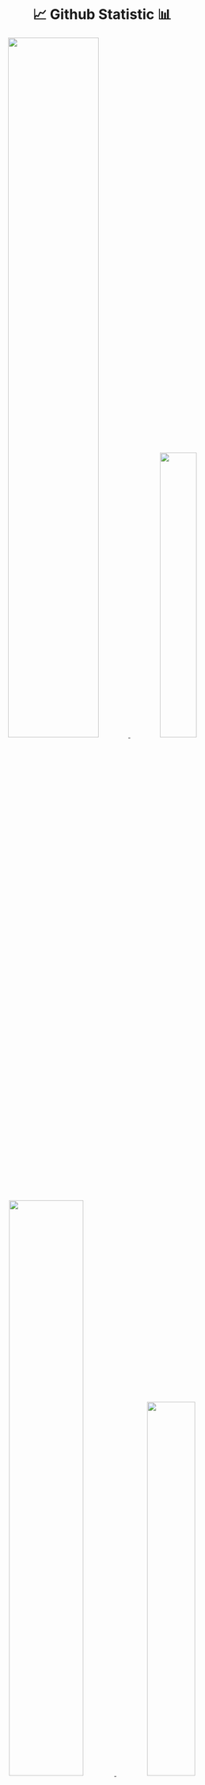 <h1 align="center">📈 Github Statistic 📊</h1>
<p align="center">
  <a href="https://github.com/rioanandaputra-id">
    <img width="60.2%" src="https://github-readme-stats-eight-theta.vercel.app/api?username=rioanandaputra-id&show_icons=true&theme=dark&include_all_commits=true&count_private=true&icon_color=FFFFFF&bg_color=000000"/>
    <img width="38.4%" src="https://github-readme-stats-eight-theta.vercel.app/api/top-langs/?username=rioanandaputra-id&layout=compact&langs_count=10&theme=dark&bg_color=000000"/>
    <img width="54.6%" src="https://github-readme-streak-stats.herokuapp.com/?user=rioanandaputra-id&theme=highcontrast&fire=ffffff&ring=ffffff&border=ffffff&currStreakLabel=ffffff"/>
    <img width="44%" src="https://github-profile-trophy.vercel.app/?username=rioanandaputra-id&theme=onestar&column=4&margin-w=10&margin-h=10"/>
    <img width="99.4%" src="https://activity-graph.herokuapp.com/graph?username=rioanandaputra-id&theme=react-dark&bg_color=000000&color=FFFFFF"/>
  </a>
</p>


## Socials
[![](https://visitcount.itsvg.in/api?id=rioanandaputra-id&label=Profile%20Views&color=1&icon=2&pretty=true)](https://visitcount.itsvg.in)
